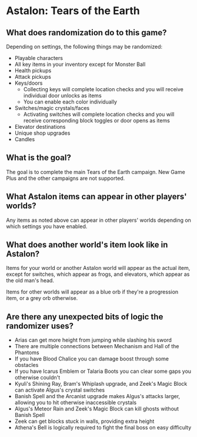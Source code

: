 # Astalon: Tears of the Earth

<!-- ## Where is the options page?

The [player options page for this game](../player-options) contains all the options you need to configure and export a config file. -->

## What does randomization do to this game?

Depending on settings, the following things may be randomized:

- Playable characters
- All key items in your inventory except for Monster Ball
- Health pickups
- Attack pickups
- Keys/doors
  - Collecting keys will complete location checks and you will receive individual door unlocks as items
  - You can enable each color individually
- Switches/magic crystals/faces
  - Activating switches will complete location checks and you will receive corresponding block toggles or door opens as items
- Elevator destinations
- Unique shop upgrades
- Candles

## What is the goal?

The goal is to complete the main Tears of the Earth campaign. New Game Plus and the other campaigns are not supported.

## What Astalon items can appear in other players' worlds?

Any items as noted above can appear in other players' worlds depending on which settings you have enabled.

## What does another world's item look like in Astalon?

Items for your world or another Astalon world will appear as the actual item, except for switches, which appear as frogs, and elevators, which appear as the old man's head.

Items for other worlds will appear as a blue orb if they're a progression item, or a grey orb otherwise.

## Are there any unexpected bits of logic the randomizer uses?

- Arias can get more height from jumping while slashing his sword
- There are multiple connections between Mechanism and Hall of the Phantoms
- If you have Blood Chalice you can damage boost through some obstacles
- If you have Icarus Emblem or Talaria Boots you can clear some gaps you otherwise couldn't
- Kyuli's Shining Ray, Bram's Whiplash upgrade, and Zeek's Magic Block can activate Algus's crystal switches
- Banish Spell and the Arcanist upgrade makes Algus's attacks larger, allowing you to hit otherwise inaccessible crystals
- Algus's Meteor Rain and Zeek's Magic Block can kill ghosts without Banish Spell
- Zeek can get blocks stuck in walls, providing extra height
- Athena's Bell is logically required to fight the final boss on easy difficulty
